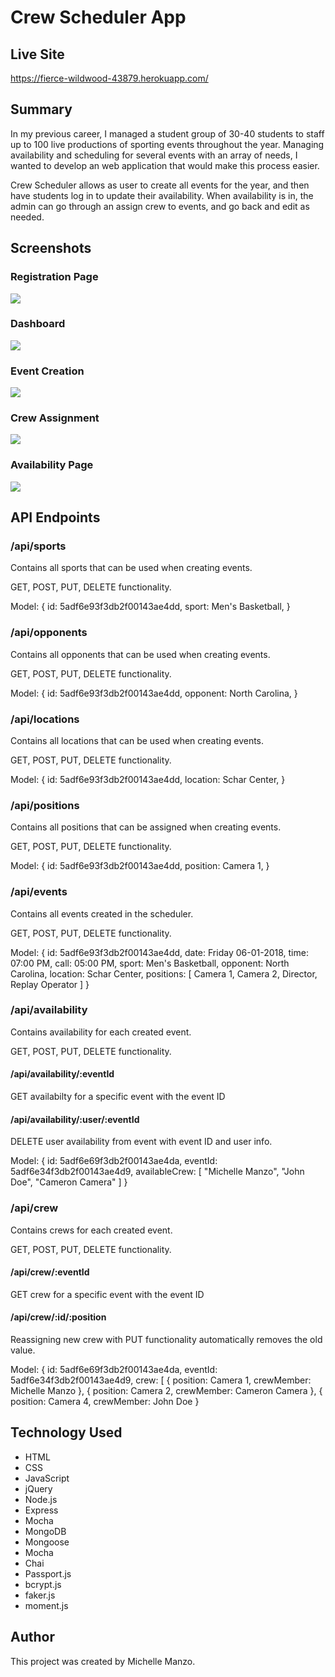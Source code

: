 <h1>Crew Scheduler App</h1>

<h2>Live Site</h2>
<a target="_blank" href="https://fierce-wildwood-43879.herokuapp.com/">https://fierce-wildwood-43879.herokuapp.com/</a>

<h2>Summary</h2>
<p>In my previous career, I managed a student group of 30-40 students to staff up to 100 live productions of sporting events throughout the year. Managing availability and scheduling for several events with an array of needs, I wanted to develop an web application that would make this process easier.

Crew Scheduler allows as user to create all events for the year, and then have students log in to update their availability. When availability is in, the admin can go through an assign crew to events, and go back and edit as needed.
</p>

<h2>Screenshots</h2>
<h3>Registration Page</h3>
	<img src="registration.png">
<h3>Dashboard</h3>
	<img src="dashboard.png">
<h3>Event Creation</h3>
	<img src="event-creation.png">
<h3>Crew Assignment</h3>
	<img src="assign-crew.png">
<h3>Availability Page</h3>
	<img src="availability.png">

<h2>API Endpoints</h2>
<h3>/api/sports</h3>
<p>Contains all sports that can be used when creating events.</p>
<p>GET, POST, PUT, DELETE functionality.</p>
<p>Model:
	{
		id: 5adf6e93f3db2f00143ae4dd,
		sport: Men's Basketball,
	}
</p>

<h3>/api/opponents</h3>
<p>Contains all opponents that can be used when creating events.</p>
<p>GET, POST, PUT, DELETE functionality.</p>
<p>Model:
	{
		id: 5adf6e93f3db2f00143ae4dd,
		opponent: North Carolina,
	}
</p>

<h3>/api/locations</h3>
<p>Contains all locations that can be used when creating events.</p>
<p>GET, POST, PUT, DELETE functionality.</p>
<p>Model:
	{
		id: 5adf6e93f3db2f00143ae4dd,
		location: Schar Center,
	}
</p>

<h3>/api/positions</h3>
<p>Contains all positions that can be assigned when creating events.</p>
<p>GET, POST, PUT, DELETE functionality.</p>
<p>Model:
	{
		id: 5adf6e93f3db2f00143ae4dd,
		position: Camera 1,
	}
</p>

<h3>/api/events</h3>
<p>Contains all events created in the scheduler.</p>
<p>GET, POST, PUT, DELETE functionality.</p>
<p>Model:
	{
		id: 5adf6e93f3db2f00143ae4dd,
		date: Friday 06-01-2018,
		time: 07:00 PM,
		call: 05:00 PM,
		sport: Men's Basketball,
		opponent: North Carolina,
		location: Schar Center,
		positions: [
			Camera 1,
			Camera 2,
			Director,
			Replay Operator
		]
	}
</p>

<h3>/api/availability</h3>
<p>Contains availability for each created event.</p>
<p>GET, POST, PUT, DELETE functionality.</p>
<h4>/api/availability/:eventId</h4>
<p>GET availabilty for a specific event with the event ID</p>
<h4>/api/availability/:user/:eventId</h4>
<p>DELETE user availability from event with event ID and user info.</p>
<p>Model:
	{
  		id: 5adf6e69f3db2f00143ae4da,
        eventId: 5adf6e34f3db2f00143ae4d9,
        availableCrew: [
            "Michelle Manzo",
            "John Doe",
            "Cameron Camera"
        ]
	}
</p>


<h3>/api/crew</h3>
<p>Contains crews for each created event.</p>
<p>GET, POST, PUT, DELETE functionality.</p>
<h4>/api/crew/:eventId</h4>
<p>GET crew for a specific event with the event ID</p>
<h4>/api/crew/:id/:position</h4>
<p>Reassigning new crew with PUT functionality automatically removes the old value.</p>
<p>Model:
	{
  		id: 5adf6e69f3db2f00143ae4da,
        eventId: 5adf6e34f3db2f00143ae4d9,
        crew: [
        {
        	position: Camera 1,
        	crewMember: Michelle Manzo
        },
                {
        	position: Camera 2,
        	crewMember: Cameron Camera
        },
                {
        	position: Camera 4,
        	crewMember: John Doe
        }
</p>


<h2>Technology Used</h2>
<ul>
	<li>HTML</li>
	<li>CSS</li>
	<li>JavaScript</li>
	<li>jQuery</li>
	<li>Node.js</li>
	<li>Express</li>
	<li>Mocha</li>
	<li>MongoDB</li>
	<li>Mongoose</li>
	<li>Mocha</li>
	<li>Chai</li>
	<li>Passport.js</li>
	<li>bcrypt.js</li>
	<li>faker.js</li>
	<li>moment.js</li>
</ul>	

<h2>Author</h2>
<p>This project was created by Michelle Manzo.</p>



